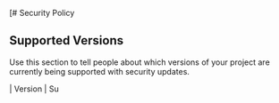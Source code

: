 [# Security Policy

## Supported Versions

Use this section to tell people about which versions of your project are
currently being supported with security updates.

| Version | Su